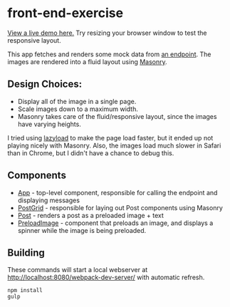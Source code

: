 # front-end-exercise
[View a live demo here.](http://afader.github.io/front-end-exercise/) Try resizing your browser window to test the
responsive layout.

This app fetches and renders some mock data from [an endpoint](/app/js/config.js). The images are rendered into a fluid
layout using [Masonry](http://masonry.desandro.com/).

## Design Choices:
* Display all of the image in a single page.
* Scale images down to a maximum width.
* Masonry takes care of the fluid/responsive layout, since the images have varying heights.

I tried using [lazyload](http://www.appelsiini.net/projects/lazyload) to make the page load faster, but it ended up
not playing nicely with Masonry. Also, the images load much slower in Safari than in Chrome, but I didn't have a chance to debug this.

## Components
* [App](/app/js/components/App.js) - top-level component, responsible for calling the endpoint and displaying messages
* [PostGrid](/app/js/components/PostGrid.js) - responsible for laying out Post components using Masonry
* [Post](/app/js/components/Post.js) - renders a post as a preloaded image + text
* [PreloadImage](/app/js/components/PreloadImage.js) - component that preloads an image, and displays a spinner while the image is being preloaded.

## Building
These commands will start a local webserver at [http://localhost:8080/webpack-dev-server/](http://localhost:8080/webpack-dev-server/) with automatic refresh.

    npm install
    gulp

